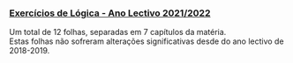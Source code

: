 ### [Exercícios de Lógica - Ano Lectivo 2021/2022](Exercicios_LogicaCC_21-22-folhas1-12.pdf) ###
Um total de 12 folhas, separadas em 7 capítulos da matéria.
<br>Estas folhas não sofreram alterações significativas desde do ano lectivo de 2018-2019.
